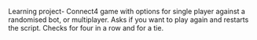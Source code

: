 Learning project-
Connect4 game with options for single player against a randomised bot, or multiplayer.
Asks if you want to play again and restarts the script.
Checks for four in a row and for a tie.

